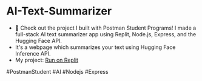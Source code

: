 # AI-Text-Summarizer

- 🚀 Check out the project I built with Postman Student Programs! I made a full-stack AI text summarizer app using Replit, Node.js, Express, and the Hugging Face API.
- It's a webpage which summarizes your text using Hugging Face Inference API.
- My project: [Run on Replit](https://replit.com/@keerthis03/AI-Text-Summarizer-App)

#PostmanStudent #AI #Nodejs #Express
